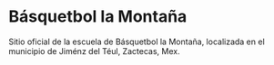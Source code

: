 # Básquetbol la Montaña
Sitio oficial de la escuela de Básquetbol la Montaña, localizada en el municipio de Jiménz del Téul, Zactecas, Mex.
